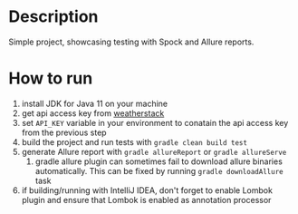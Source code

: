 # Description

Simple project, showcasing testing with Spock and Allure reports.


# How to run
1. install JDK for Java 11 on your machine
1. get api access key from [weatherstack](weatherstack.com)
1. set `API_KEY` variable in your environment to conatain the api access key from the previous step
1. build the project and run tests with `gradle clean build test`
1. generate Allure report with `gradle allureReport` or `gradle allureServe`
    1. gradle allure plugin can sometimes fail to download allure binaries automatically. This can be fixed by running `gradle downloadAllure` task
1. if building/running with IntelliJ IDEA, don't forget to enable Lombok plugin and ensure that Lombok is enabled as annotation processor
